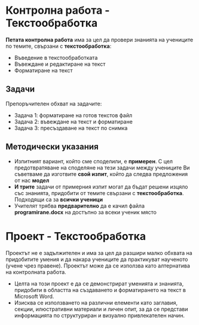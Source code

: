 # Контролна работа - Текстообработка 

**Петата контролна работа** има за цел да провери знанията на учениците по темите, свързани с **текстообработка**:
 - Въведение в текстообработката
 - Въвеждане и редактиране на текст
 - Форматиране на текст

## Задачи
Препоръчителен обхват на задачите:
 - Задача 1: форматиране на готов текстов файл
 - Задача 2: въвеждане на текст и форматиране
 - Задача 3: пресъздаване на текст по снимка
 
## Методически указания
 - Изпитният вариант, който сме споделили, е **примерен**. С цел предотвратяване на споделяне на тези задачи между учениците Ви съветваме да изготвите **свой изпит**, който да следва предложения от нас **модел**
 - **И трите** задачи от примерния изпит могат да бъдат решени изцяло със знанията, придобити от темите свързани с **текстообработка**. Подходящи са за **всички ученици**
 - Учителят трябва **предварително** да е качил файла **programirane.docx** на достъпно за всеки ученик място

# Проект - Текстообработка
Проектът не е задължителен и има за цел да разшири малко обхвата на придобитите умения и да накара учениците да практикуват наученото (учене чрез правене). Проектът може да се използва като алтернатива на контролната работа.
 - Целта на този проект е да се демонстрират уменията и знанията, придобити в областта на създаването и форматирането на текст в Microsoft Word.
 - Изисква се използването на различни елементи като заглавия, секции, илюстративни материали и личен опит, за да се представи информацията по  структуриран и визуално привлекателен начин.